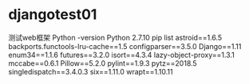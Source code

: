 # djangotest01
测试web框架
Python -version
Python 2.7.10
pip list 
astroid==1.6.5
backports.functools-lru-cache==1.5
configparser==3.5.0
Django==1.11
enum34==1.1.6
futures==3.2.0
isort==4.3.4
lazy-object-proxy==1.3.1
mccabe==0.6.1
Pillow==5.2.0
pylint==1.9.3
pytz==2018.5
singledispatch==3.4.0.3
six==1.11.0
wrapt==1.10.11
